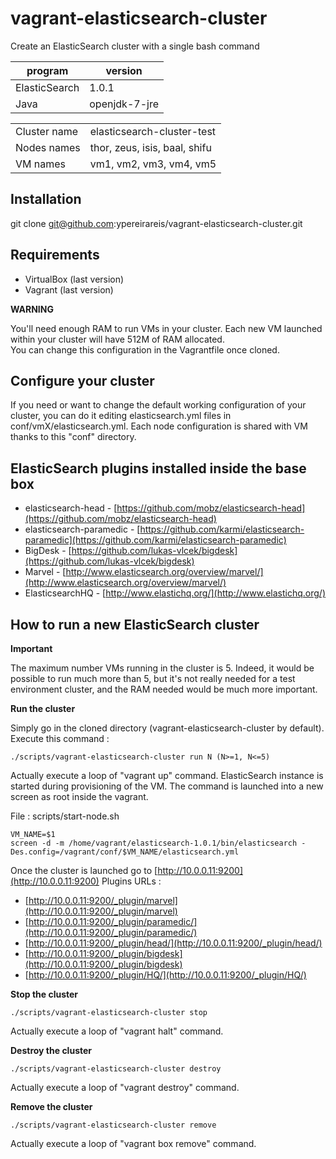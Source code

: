 vagrant-elasticsearch-cluster
=============================

Create an ElasticSearch cluster with a single bash command

| program         | version       |
| --------------- | ------------- |
| ElasticSearch   | 1.0.1         |
| Java            | openjdk-7-jre |


|                    |                                                      |
| ------------------ | ---------------------------------------------------- |
| Cluster name       | elasticsearch-cluster-test                           |
| Nodes names        | thor, zeus, isis, baal, shifu                        |
| VM names           | vm1, vm2, vm3, vm4, vm5                              |


Installation
--

git clone git@github.com:ypereirareis/vagrant-elasticsearch-cluster.git

Requirements
--

* VirtualBox (last version)
* Vagrant (last version)


**WARNING**

You'll need enough RAM to run VMs in your cluster.
Each new VM launched within your cluster will have 512M of RAM allocated.  
You can change this configuration in the Vagrantfile once cloned.  

Configure your cluster
--

If you need or want to change the default working configuration of your cluster,
you can do it editing elasticsearch.yml files in conf/vmX/elasticsearch.yml.
Each node configuration is shared with VM thanks to this "conf" directory.

ElasticSearch plugins installed inside the base box
--

* elasticsearch-head - [https://github.com/mobz/elasticsearch-head](https://github.com/mobz/elasticsearch-head)
* elasticsearch-paramedic - [https://github.com/karmi/elasticsearch-paramedic](https://github.com/karmi/elasticsearch-paramedic)
* BigDesk - [https://github.com/lukas-vlcek/bigdesk](https://github.com/lukas-vlcek/bigdesk)
* Marvel - [http://www.elasticsearch.org/overview/marvel/](http://www.elasticsearch.org/overview/marvel/)
* ElasticsearchHQ - [http://www.elastichq.org/](http://www.elastichq.org/)

How to run a new ElasticSearch cluster
--

**Important**

The maximum number VMs running in the cluster is 5.
Indeed, it would be possible to run much more than 5, but it's not really needed for a test environment cluster,
and the RAM needed would be much more important.

**Run the cluster**

Simply go in the cloned directory (vagrant-elasticsearch-cluster by default).  
Execute this command :

```
./scripts/vagrant-elasticsearch-cluster run N (N>=1, N<=5)
```

Actually execute a loop of "vagrant up" command.
ElasticSearch instance is started during provisioning of the VM.
The command is launched into a new screen as root inside the vagrant.

File : scripts/start-node.sh

```
VM_NAME=$1
screen -d -m /home/vagrant/elasticsearch-1.0.1/bin/elasticsearch -Des.config=/vagrant/conf/$VM_NAME/elasticsearch.yml
```

Once the cluster is launched go to [http://10.0.0.11:9200](http://10.0.0.11:9200)
Plugins URLs :

* [http://10.0.0.11:9200/_plugin/marvel](http://10.0.0.11:9200/_plugin/marvel)
* [http://10.0.0.11:9200/_plugin/paramedic/](http://10.0.0.11:9200/_plugin/paramedic/)
* [http://10.0.0.11:9200/_plugin/head/](http://10.0.0.11:9200/_plugin/head/)
* [http://10.0.0.11:9200/_plugin/bigdesk](http://10.0.0.11:9200/_plugin/bigdesk)
* [http://10.0.0.11:9200/_plugin/HQ/](http://10.0.0.11:9200/_plugin/HQ/)


**Stop the cluster**

```
./scripts/vagrant-elasticsearch-cluster stop
```

Actually execute a loop of "vagrant halt" command.

**Destroy the cluster**

```
./scripts/vagrant-elasticsearch-cluster destroy
```

Actually execute a loop of "vagrant destroy" command.

**Remove the cluster**

```
./scripts/vagrant-elasticsearch-cluster remove
```

Actually execute a loop of "vagrant box remove" command.